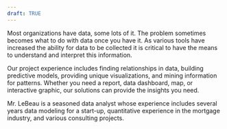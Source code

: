 ```yaml
---
draft: TRUE
---
```


Most organizations have data, some lots of it. The problem sometimes becomes what to do with data once you have it.  As various tools have increased the ability for data to be collected it is critical to have the means to understand and interpret this information.

Our project experience includes finding relationships in data, building predictive models, providing unique visualizations, and mining information for patterns.  Whether you need a report, data dashboard, map, or interactive graphic, our solutions can provide the insights you need.

Mr. LeBeau is a seasoned data analyst whose experience includes several years data modeling for a start-up, quantitative experience in the mortgage industry, and various consulting projects.
